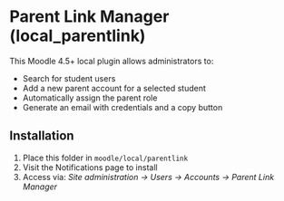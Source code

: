 # Parent Link Manager (local_parentlink)
This Moodle 4.5+ local plugin allows administrators to:
- Search for student users
- Add a new parent account for a selected student
- Automatically assign the parent role
- Generate an email with credentials and a copy button

## Installation
1. Place this folder in `moodle/local/parentlink`
2. Visit the Notifications page to install
3. Access via: *Site administration → Users → Accounts → Parent Link Manager*
